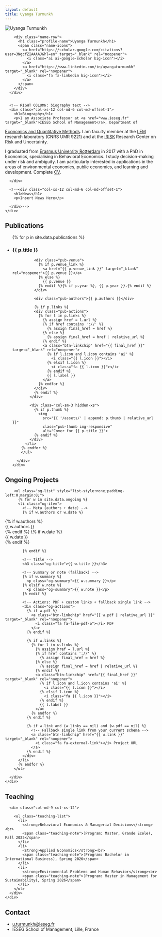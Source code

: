 ```yaml
---
layout: default
title: Uyanga Turmunkh
---
```


<!-- === ABOUT SECTION === -->
<section id="about" class="home-section">
  <div class="container">
    <div class="row">
      <!-- LEFT COLUMN: photo & info -->
      <div class="col-xs-12 col-md-5 text-center">
               <img src="{{ '/assets/turmunkh_bright.png' | relative_url }}"
             alt="Uyanga Turmunkh"
             class="img-circle img-responsive center-block">

        <div class="name-row">
          <h1 class="profile-name">Uyanga Turmunkh</h1>
          <span class="name-icons">
            <a href="https://scholar.google.com/citations?user=3NgcfZIAAAAJ&hl=en" target="_blank" rel="noopener">
              <i class="ai ai-google-scholar big-icon"></i>
            </a>
            <a href="https://www.linkedin.com/in/uyangaturmunkh" target="_blank" rel="noopener">
              <i class="fa fa-linkedin big-icon"></i>
            </a>
          </span>
        </div>
      </div>


      <!-- RIGHT COLUMN: biography text -->
      <div class="col-xs-12 col-md-6 col-md-offset-1">
        <h1>Biography</h1>
        <p>I am Associate Professor at <a href="www.ieseg.fr" target="_blank">IESEG School of Management</a>, Department of
<a href="https://www.ieseg.fr/en/faculty-and-research/
departments/economics-and-quantitative-methods/" target="_blank">Economics and Quantitative Methods</a>. 
I am faculty member at the <a href="https://lem.univ-lille.fr/" target="_blank">LEM</a> research laboratory (CNRS UMR 9221) and at the <a href="https://
irisk.ieseg.fr/" target="_blank">iRISK</a> Research Center on Risk and Uncertainty.</p>
<p>I graduated from <a href="https://www.eur.nl/en/ese" target="_blank">Erasmus University Rotterdam</a> in 2017 with a
PhD in Economics, specialising in Behavioral Economics. I study decision-making under risk and
ambiguity. I am particularly interested in applications in the areas of environmental economics,
public economics, and learning and development. Complete <a href="{{ site.baseurl }}/assets/Turmunkh_CV.pdf" target="_blank">CV</a>.
        </p>

      </div>

      <!--<div class="col-xs-12 col-md-6 col-md-offset-1">
        <h1>News</h1>
        <p>Insert News Here</p>

      </div>-->
    </div>
  </div>
</section>

<!-- === PUBLICATIONS === -->
<section id="publications" class="home-section">
  <div class="container">
    <div class="row">
      <div class="col-md-3 col-xs-12">
        <h1>Publications</h1>
      </div>
      <div class="col-md-9 col-xs-12">
        <ul class="pub-list">
        {% for p in site.data.publications %}
          <li class="pub-item row">
            <div class="col-sm-9">
              <h3 class="pub-title">{{ p.title }}</h3>

              <div class="pub-venue">
                {% if p.venue_link %}
                  <a href="{{ p.venue_link }}" target="_blank" rel="noopener">{{ p.venue }}</a>
                {% else %}
                  {{ p.venue }}
                {% endif %}{% if p.year %}, {{ p.year }}.{% endif %}
              </div>

              <div class="pub-authors">{{ p.authors }}</div>

              {% if p.links %}
              <div class="pub-actions">
                {% for l in p.links %}
                  {% assign href = l.url %}
                  {% if href contains '://' %}
                    {% assign final_href = href %}      
                  {% else %}
                    {% assign final_href = href | relative_url %} 
                  {% endif %}
                  <a class="btn-linkchip" href="{{ final_href }}" target="_blank" rel="noopener">
                    {% if l.icon and l.icon contains 'ai' %}
                      <i class="{{ l.icon }}"></i>
                    {% elsif l.icon %}
                      <i class="fa {{ l.icon }}"></i>
                    {% endif %}
                    {{ l.label }}
                  </a>
                {% endfor %}
              </div>
              {% endif %}
            </div>

            <div class="col-sm-3 hidden-xs">
              {% if p.thumb %}
                <img
                  src="{{ '/assets/' | append: p.thumb | relative_url }}"
                  class="pub-thumb img-responsive"
                  alt="Cover for {{ p.title }}">
              {% endif %}
            </div>
          </li>
        {% endfor %}
        </ul>

      </div>
    </div>
  </div>
</section>



<!-- === ONGOING PROJECTS === -->
<section id="projects" class="home-section">
  <div class="container">
    <div class="row">
      <div class="col-md-3 col-xs-12">
        <h1>Ongoing Projects</h1>
      </div>
      <div class="col-md-9 col-xs-12">

        <ul class="og-list" style="list-style:none;padding-left:0;margin:0;">
          {% for w in site.data.ongoing %}
          <li class="og-item">
            <!-- Meta (authors + date) -->
            {% if w.authors or w.date %}
            
<div class="og-meta">
  {% if w.authors %}
    <div class="og-authors">{{ w.authors }}</div>
  {% endif %}
  {% if w.date %}
    <div class="og-date">{{ w.date }}</div>
  {% endif %}
</div>

            {% endif %}

            <!-- Title -->
            <h3 class="og-title">{{ w.title }}</h3>

            <!-- Summary or note (fallback) -->
            {% if w.summary %}
              <p class="og-summary">{{ w.summary }}</p>
            {% elsif w.note %}
              <p class="og-summary">{{ w.note }}</p>
            {% endif %}

            <!-- Actions: PDF + custom links + fallback single link -->
            <div class="og-actions">
              {% if w.pdf %}
                <a class="btn-linkchip" href="{{ w.pdf | relative_url }}" target="_blank" rel="noopener">
                  <i class="fa fa-file-pdf-o"></i> PDF
                </a>
              {% endif %}

              {% if w.links %}
                {% for l in w.links %}
                  {% assign href = l.url %}
                  {% if href contains '://' %}
                    {% assign final_href = href %}
                  {% else %}
                    {% assign final_href = href | relative_url %}
                  {% endif %}
                  <a class="btn-linkchip" href="{{ final_href }}" target="_blank" rel="noopener">
                    {% if l.icon and l.icon contains 'ai' %}
                      <i class="{{ l.icon }}"></i>
                    {% elsif l.icon %}
                      <i class="fa {{ l.icon }}"></i>
                    {% endif %}
                    {{ l.label }}
                  </a>
                {% endfor %}
              {% endif %}

              {% if w.link and (w.links == nil) and (w.pdf == nil) %}
                <!-- Fallback single link from your current schema -->
                <a class="btn-linkchip" href="{{ w.link }}" target="_blank" rel="noopener">
                  <i class="fa fa-external-link"></i> Project URL
                </a>
              {% endif %}
            </div>
          </li>
          {% endfor %}
        </ul>

      </div>
    </div>
  </div>
</section>

<!-- === Teaching === -->
<section id="teaching" class="home-section">
  <div class="container">
    <div class="row">
      <div class="col-md-3 col-xs-12">
        <h1>Teaching</h1>
      </div>

      <div class="col-md-9 col-xs-12">

        <ul class="teaching-list">
          <li>
            <strong>Behavioral Economics & Managerial Decisions</strong><br>
            <span class="teaching-note">(Program: Master, Grande Ecole), Fall 2025</span>
          </li>
          <li>
            <strong>Applied Economics</strong><br>
            <span class="teaching-note">(Program: Bachelor in International Business), Spring 2026</span>
          </li>
          <li>
            <strong>Environmental Problems and Human Behavior</strong><br>
            <span class="teaching-note">(Program: Master in Management for Sustainability), Spring 2026</span>
          </li>
        </ul>
      </div>
    </div>
  </div>
</section>

<!-- === CONTACT === -->
<section id="contact" class="home-section">
  <div class="container">
    <div class="row">
      <div class="col-md-3 col-xs-12">
        <h1>Contact</h1>
      </div>
      <div class="col-xs-12 col-md-9">
        <ul class="fa-ul" style="margin-left:0;">
          <li><i class="fa-li fa fa-envelope"></i> <a href="mailto:u.turmunkh@ieseg.fr">u.turmunkh@ieseg.fr</a></li>
          <li><i class="fa-li fa fa-map-marker"></i> IESEG School of Management, Lille, France</li>
        </ul>
      </div>
    </div>
  </div>
</section>
